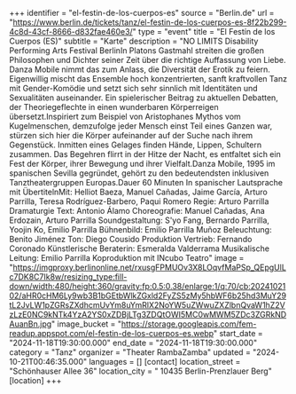 +++
identifier = "el-festin-de-los-cuerpos-es"
source = "Berlin.de"
url = "https://www.berlin.de/tickets/tanz/el-festin-de-los-cuerpos-es-8f22b299-4c8d-43cf-8666-d832fae460e3/"
type = "event"
title = "El Festín de los Cuerpos (ES)"
subtitle = "Karte"
description = "NO LIMITS Disability  Performing Arts Festival BerlinIn Platons Gastmahl streiten die großen Philosophen und Dichter seiner Zeit über die richtige Auffassung von Liebe. Danza Mobile nimmt das zum Anlass, die Diversität der Erotik zu feiern. Eigenwillig mischt das Ensemble hoch konzentrierten, sanft kraftvollen Tanz mit Gender-Komödie und setzt sich sehr sinnlich mit Identitäten und Sexualitäten auseinander. Ein spielerischer Beitrag zu aktuellen Debatten, der Theoriegeflechte in einen wunderbaren Körperreigen übersetzt.Inspiriert zum Beispiel von Aristophanes Mythos vom Kugelmenschen, demzufolge jeder Mensch einst Teil eines Ganzen war, stürzen sich hier die Körper aufeinander auf der Suche nach ihrem Gegenstück. Inmitten eines Gelages finden Hände, Lippen, Schultern zusammen. Das Begehren flirrt in der Hitze der Nacht, es entfaltet sich ein Fest der Körper, ihrer Bewegung und ihrer Vielfalt.Danza Mobile, 1995 im spanischen Sevilla gegründet, gehört zu den bedeutendsten inklusiven Tanztheatergruppen Europas.Dauer 60 Minuten In spanischer Lautsprache mit ÜbertitelnMit: Helliot Baeza, Manuel Cañadas, Jaime García, Arturo Parrilla, Teresa Rodríguez-Barbero, Paqui Romero Regie: Arturo Parrilla Dramaturgie  Text: Antonio Álamo Choreografie: Manuel Cañadas, Ana Erdozain, Arturo Parrilla Soundgestaltung: S'yo Fang, Bernardo Parrilla, Yoojin Ko, Emilio Parrilla Bühnenbild: Emilio Parrilla Muñoz Beleuchtung: Benito Jiménez Ton: Diego Cousido Produktion  Vertrieb: Fernando Coronado Künstlerische Beraterin: Esmeralda Valderrama Musikalische Leitung: Emilio Parrilla Koproduktion mit INcubo Teatro"
image = "https://imgproxy.berlinonline.net/rxusgFPMUOv3X8LOqvfMaPSp_QEpgUlLc7DK8C7Ik8w/resizing_type:fill-down/width:480/height:360/gravity:fp:0.5:0.38/enlarge:1/q:70/cb:2024102102/aHR0cHM6Ly9wb3B1bGEtbWlkZGxld2FyZS5zMy5hbWF6b25hd3MuY29tL2JvLW1pZGRsZXdhcmUvYm8uYmRlX2NoYW5uZWwuZXZlbnQvaW1hZ2VzLzE0NC9kNTk4YzA2YS0xZDBjLTg3ZDQtOWI5MC0wMWM5ZDc3ZGRkNDAuanBn.jpg"
image_bucket = "https://storage.googleapis.com/fem-readup.appspot.com/el-festin-de-los-cuerpos-es.webp"
start_date = "2024-11-18T19:30:00.000"
end_date = "2024-11-18T19:30:00.000"
category = "Tanz"
organizer = "Theater RambaZamba"
updated = "2024-10-21T00:46:35.000"
languages = []
[contact]
location_street = "Schönhauser Allee 36"
location_city = " 10435 Berlin-Prenzlauer Berg"
[location]
+++